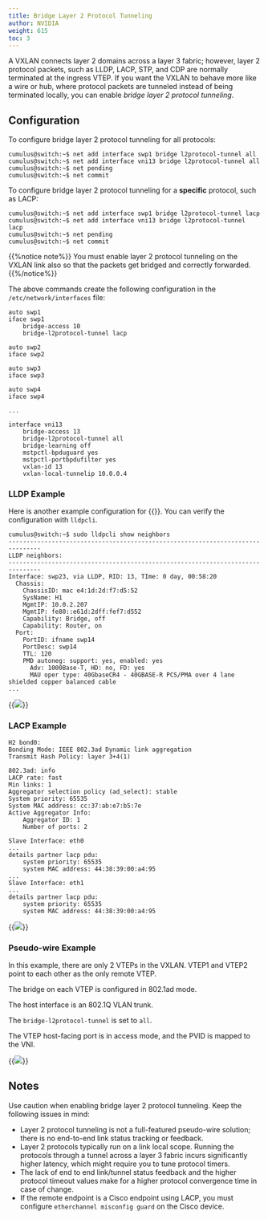```yaml
---
title: Bridge Layer 2 Protocol Tunneling
author: NVIDIA
weight: 615
toc: 3
---
```


A VXLAN connects layer 2 domains across a layer 3 fabric; however, layer 2 protocol packets, such as LLDP, LACP, STP, and CDP are normally terminated at the ingress VTEP. If you want the VXLAN to behave more like a wire or hub, where protocol packets are tunneled instead of being terminated locally, you can enable *bridge layer 2 protocol tunneling*.

## Configuration

To configure bridge layer 2 protocol tunneling for all protocols:

```
cumulus@switch:~$ net add interface swp1 bridge l2protocol-tunnel all
cumulus@switch:~$ net add interface vni13 bridge l2protocol-tunnel all
cumulus@switch:~$ net pending
cumulus@switch:~$ net commit
```

To configure bridge layer 2 protocol tunneling for a **specific** protocol, such as LACP:

```
cumulus@switch:~$ net add interface swp1 bridge l2protocol-tunnel lacp
cumulus@switch:~$ net add interface vni13 bridge l2protocol-tunnel lacp
cumulus@switch:~$ net pending
cumulus@switch:~$ net commit
```

{{%notice note%}}
You must enable layer 2 protocol tunneling on the VXLAN link also so that the packets get bridged and correctly forwarded.
{{%/notice%}}

The above commands create the following configuration in the `/etc/network/interfaces` file:

```
auto swp1
iface swp1
    bridge-access 10
    bridge-l2protocol-tunnel lacp

auto swp2
iface swp2

auto swp3
iface swp3

auto swp4
iface swp4

...

interface vni13
    bridge-access 13
    bridge-l2protocol-tunnel all
    bridge-learning off
    mstpctl-bpduguard yes
    mstpctl-portbpdufilter yes
    vxlan-id 13
    vxlan-local-tunnelip 10.0.0.4
```

### LLDP Example

Here is another example configuration for {{<link title="Link Layer Discovery Protocol" tetx="LLDP">}}. You can verify the configuration with `lldpcli`.

```
cumulus@switch:~$ sudo lldpcli show neighbors
-------------------------------------------------------------------------------
LLDP neighbors:
-------------------------------------------------------------------------------
Interface: swp23, via LLDP, RID: 13, TIme: 0 day, 00:58:20
  Chassis:
    ChassisID: mac e4:1d:2d:f7:d5:52
    SysName: H1
    MgmtIP: 10.0.2.207
    MgmtIP: fe80::e61d:2dff:fef7:d552
    Capability: Bridge, off
    Capability: Router, on
  Port:
    PortID: ifname swp14
    PortDesc: swp14
    TTL: 120
    PMD autoneg: support: yes, enabled: yes
      Adv: 1000Base-T, HD: no, FD: yes
      MAU oper type: 40GbaseCR4 - 40GBASE-R PCS/PMA over 4 lane shielded copper balanced cable
...
```

{{<img src="/images/cumulus-linux/bridgeL2tunnel-LLDP.png">}}

### LACP Example

```
H2 bond0:
Bonding Mode: IEEE 802.3ad Dynamic link aggregation
Transmit Hash Policy: layer 3+4(1)

802.3ad: info
LACP rate: fast
Min links: 1
Aggregator selection policy (ad_select): stable
System priority: 65535
System MAC address: cc:37:ab:e7:b5:7e
Active Aggregator Info:
    Aggregator ID: 1
    Number of ports: 2

Slave Interface: eth0
...
details partner lacp pdu:
    system priority: 65535
    system MAC address: 44:38:39:00:a4:95
...
Slave Interface: eth1
...
details partner lacp pdu:
    system priority: 65535
    system MAC address: 44:38:39:00:a4:95
```

{{<img src="/images/cumulus-linux/bridgeL2tunnel-LACP.png">}}

### Pseudo-wire Example

In this example, there are only 2 VTEPs in the VXLAN. VTEP1 and VTEP2 point to each other as the only remote VTEP.

The bridge on each VTEP is configured in 802.1ad mode.

The host interface is an 802.1Q VLAN trunk.

The `bridge-l2protocol-tunnel` is set to `all`.

The VTEP host-facing port is in access mode, and the PVID is mapped to the VNI.

{{<img src="/images/cumulus-linux/pseudoWire.png">}}

## Notes

Use caution when enabling bridge layer 2 protocol tunneling. Keep the following issues in mind:

- Layer 2 protocol tunneling is not a full-featured pseudo-wire solution; there is no end-to-end link status tracking or feedback.
- Layer 2 protocols typically run on a link local scope. Running the protocols through a tunnel across a layer 3 fabric incurs significantly higher latency, which might require you to tune protocol timers.
- The lack of end to end link/tunnel status feedback and the higher protocol timeout values make for a higher protocol convergence time in case of change.
- If the remote endpoint is a Cisco endpoint using LACP, you must configure `etherchannel misconfig guard` on the Cisco device.
